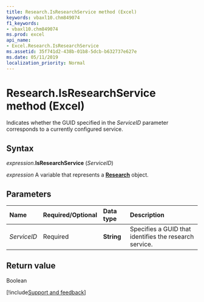 ```yaml
---
title: Research.IsResearchService method (Excel)
keywords: vbaxl10.chm849074
f1_keywords:
- vbaxl10.chm849074
ms.prod: excel
api_name:
- Excel.Research.IsResearchService
ms.assetid: 35f741d2-438b-01b8-5dcb-b632737e627e
ms.date: 05/11/2019
localization_priority: Normal
---
```



# Research.IsResearchService method (Excel)

Indicates whether the GUID specified in the _ServiceID_ parameter corresponds to a currently configured service.


## Syntax

_expression_.**IsResearchService** (_ServiceID_)

_expression_ A variable that represents a **[Research](Excel.Research.md)** object.


## Parameters

|Name|Required/Optional|Data type|Description|
|:-----|:-----|:-----|:-----|
| _ServiceID_|Required| **String**|Specifies a GUID that identifies the research service.|

## Return value

Boolean



[!include[Support and feedback](~/includes/feedback-boilerplate.md)]